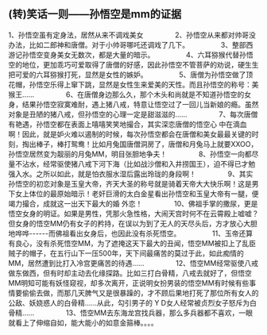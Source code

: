 ## (转)笑话一则——孙悟空是mm的证据 ##

1、孙悟空虽有定身法，居然从来不调戏美女 
　　　　 
2、孙悟空从来都对帅哥没办法，比如二郎神和唐僧。对于小帅哥哪吒还调戏了几下。 
　　　　 
3、整部西游记孙悟空变身美女无数次，都是大量的暗示。 
　　　　 
4、六耳猕猴代替孙悟空的地位，更加乖巧可爱取得了唐僧的好感，因此孙悟空不管菩萨的劝说，硬生生把可爱的六耳猕猴打死，显然是女性的嫉妒。 
　　　　 
5、唐僧为孙悟空做了顶花帽，孙悟空乐得上窜下跳，显然是女性生来爱美的天性。而且孙悟空的称号：美猴王…… 
　　　　 
6、在唐僧身边那么久，那个木头和尚就是不知道孙悟空的女身，结果孙悟空寂寞难耐，遇上猪八戒，特意让悟空过了一回儿当新娘的瘾。虽然对象是丑陋的猪八戒，但孙悟空的心理一定是甜滋滋的…… 
　　　　 
7、每次唐僧有艳遇，孙悟空都在表面上嘻嘻笑笑地撮合，其实深恋唐僧的悟空心 中在滴血啊！因此，就是妒火难以遏制的时候，每次孙悟空都会在唐僧和美女最最关键的时刻，掏出棒子，棒打鸳鸯！比如月兔国唐僧洞房了，唐僧和月兔马上就要XXOO，孙悟空居然变为靓丽的月兔MM，明目张胆地争夫！ 
　　　　 
8、孙悟空一向都尽量不沾水，经常驱使猪八戒下河下海（比如战沙僧和入井捞国王），迫不得已才勉强入水。之所以如此，就是怕衣服水湿后露出玲珑的身段啊！ 
　　　　 
9、其实孙悟空的初恋对象是玉皇大帝，齐天大圣的称号就是骑着天帝大大快乐啊！这是男下女上体位的最原始暗示！老奸巨滑的太白金星看出孙悟空和玉皇大帝有一腿，便竭力撮合，成就这一出天下最大的婚 外恋！ 
　　　　 
10、佛祖手掌的撒尿，更是悟空女身的明证。如果是男性，凭那火急性格，大闹天宫时何不在云霄殿上嘘嘘？但女身的悟空MM仍有女子的矜持，在误以为到了无人的天尽头后，方才放心大胆地哗哗------而佛祖看出女身后，也因此没有杀死悟空。 
　　　　 
11、玉帝还算有良心，没有杀死悟空MM，为了遮掩这天下最大的丑闻，悟空MM被扣上了乱臣贼子的帽子，在五行山下一压500年，天下间最痛苦的莫过于此，如此痴情的MM，居然遭到比打入冷宫更痛苦的待遇…… 
　　　　 
12、悟空MM经常驱使八戒做东做西，但有时却主动去化缘探路。比如三打白骨精，八戒去就好了，但悟空MM明知可能有妖怪窥视，却多次离开，正说明女扮男装的悟空MM有时候有些事情要偷偷去做，而那几天脾气又是很暴躁的，才不顾后果地打死了那位所有女人的公敌、妖娆惑人的白骨精……从此，勾引男子的 Y D女人经常被贞烈女子怒斥为白骨精…… 
　　　　 
13、悟空MM去东海龙宫找兵器，那么多兵器都不喜欢，一眼就看上了伸缩自如，能大能小的如意金箍棒。。。。